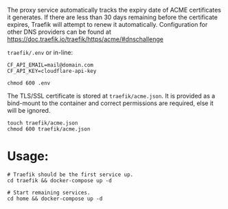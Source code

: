 The proxy service automatically tracks the expiry date of ACME certificates it generates.  If there are less than 30 days remaining before the certificate expires, Traefik will attempt to renew it automatically.  Configuration for other DNS providers can be found at https://doc.traefik.io/traefik/https/acme/#dnschallenge

`traefik/.env` or in-line:
```
CF_API_EMAIL=mail@domain.com
CF_API_KEY=cloudflare-api-key
```

```
chmod 600 .env
```

The TLS/SSL certificate is stored at `traefik/acme.json`. It is provided as a bind-mount to the container and correct permissions are required, else it will be ignored.

```
touch traefik/acme.json
chmod 600 traefik/acme.json
```

# Usage:

```
# Traefik should be the first service up.
cd traefik && docker-compose up -d

# Start remaining services.
cd home && docker-compose up -d
```